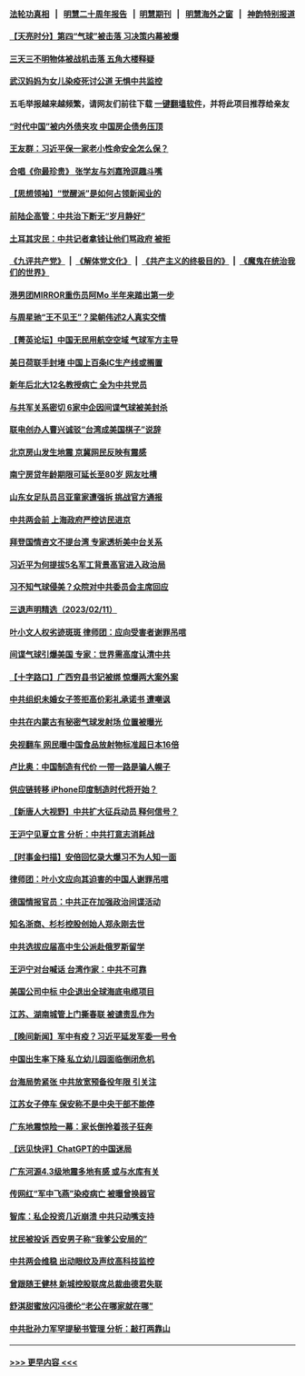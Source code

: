 #### [法轮功真相](https://github.com/gfw-breaker/truth/blob/master/README.md?t=0) &nbsp;&nbsp;|&nbsp;&nbsp; [明慧二十周年报告](https://github.com/gfw-breaker/mh-reports/blob/master/README.md?t=0) &nbsp;&nbsp;|&nbsp;&nbsp;[明慧期刊](https://github.com/gfw-breaker/mh-qikan) &nbsp;&nbsp;|&nbsp;&nbsp; [明慧海外之窗](https://github.com/gfw-breaker/mh-news/blob/master/README.md?t=0) &nbsp;&nbsp;|&nbsp;&nbsp; [神韵特别报道](https://github.com/gfw-breaker/mh-news/blob/master/shenyun.md?t=0)
#### [【天亮时分】第四“气球”被击落 习决策内幕被爆](../pages/nsc413/n13928361.md?t=02131244) 
#### [三天三不明物体被战机击落 五角大楼释疑](../pages/nsc413/n13928450.md?t=02131244) 
#### [武汉妈妈为女儿染疫死讨公道 无惧中共监控](../pages/nsc413/n13928366.md?t=02131244) 
#### 五毛举报越来越频繁，请网友们前往下载 [一键翻墙软件](https://github.com/gfw-breaker/ssr-accounts)，并将此项目推荐给亲友
#### [“时代中国”被内外债夹攻 中国房企债务压顶](../pages/nsc413/n13928337.md?t=02131244) 
#### [王友群：习近平保一家老小性命安全怎么保？](../pages/nsc413/n13928422.md?t=02131244) 
#### [合唱《你最珍贵》 张学友与刘嘉玲逗趣斗嘴](../pages/nsc413/n13928371.md?t=02131244) 
#### [【思想领袖】“觉醒派”是如何占领新闻业的](../pages/nsc413/n13895817.md?t=02131244) 
#### [前陆企高管：中共治下断无“岁月静好”](../pages/nsc413/n13927278.md?t=02131244) 
#### [土耳其灾民：中共记者拿钱让他们骂政府 被拒](../pages/nsc413/n13928297.md?t=02131244) 
#### [《九评共产党》](https://github.com/begood0513/9ping.md/blob/master/README.md) &nbsp;|&nbsp; [《解体党文化》](../../../../jtdwh.md/blob/master/README.md)  &nbsp;|&nbsp; [《共产主义的终极目的》](../../../../gczydzjmd.md/blob/master/README.md) &nbsp;|&nbsp; [《魔鬼在统治我们的世界》](../../../../mgztzwmdsj.md/blob/master/README.md) 
#### [港男团MIRROR重伤员阿Mo 半年来踏出第一步](../pages/nsc413/n13928352.md?t=02131244) 
#### [与周星驰“王不见王”？梁朝伟述2人真实交情](../pages/nsc413/n13928300.md?t=02131244) 
#### [【菁英论坛】中国无民用航空空域 气球军方主导](../pages/nsc413/n13928356.md?t=02131244) 
#### [美日荷联手封堵 中国上百条IC生产线或搁置](../pages/nsc413/n13928285.md?t=02131244) 
#### [新年后北大12名教授病亡 全为中共党员](../pages/nsc413/n13928257.md?t=02131244) 
#### [与共军关系密切 6家中企因间谍气球被美封杀](../pages/nsc413/n13928239.md?t=02131244) 
#### [联电创办人曹兴诚驳“台湾成美国棋子”说辞](../pages/nsc413/n13927522.md?t=02131244) 
#### [北京房山发生地震 京冀网民反映有震感](../pages/nsc413/n13928086.md?t=02131244) 
#### [南宁房贷年龄期限可延长至80岁 网友吐槽](../pages/nsc413/n13928048.md?t=02131244) 
#### [山东女足队员吕亚童家遭强拆 挑战官方通报](../pages/nsc413/n13927831.md?t=02131244) 
#### [中共两会前 上海政府严控访民进京](../pages/nsc413/n13927943.md?t=02131244) 
#### [拜登国情咨文不提台湾 专家透析美中台关系](../pages/nsc413/n13927242.md?t=02131244) 
#### [习近平为何提拔5名军工背景高官进入政治局](../pages/nsc413/n13927761.md?t=02131244) 
#### [习不知气球侵美？众院对中共委员会主席回应](../pages/nsc413/n13927842.md?t=02131244) 
#### [三退声明精选（2023/02/11）](../pages/nsc413/n13927882.md?t=02131244) 
#### [叶小文人权劣迹斑斑 律师团：应向受害者谢罪吊唁](../pages/nsc413/n13927745.md?t=02131244) 
#### [间谍气球引爆美国 专家：世界需高度认清中共](../pages/nsc413/n13927236.md?t=02131244) 
#### [【十字路口】广西穷县书记被绑 惊爆两大案外案](../pages/nsc413/n13927637.md?t=02131244) 
#### [中共组织未婚女子签拒高价彩礼承诺书 遭嘲讽](../pages/nsc413/n13927764.md?t=02131244) 
#### [中共在内蒙古有秘密气球发射场 位置被曝光](../pages/nsc413/n13927759.md?t=02131244) 
#### [央视翻车 网民曝中国食品放射物标准超日本16倍](../pages/nsc413/n13927753.md?t=02131244) 
#### [卢比奥：中国制造有代价 一带一路是骗人幌子](../pages/nsc413/n13927248.md?t=02131244) 
#### [供应链转移 iPhone印度制造时代将开始？](../pages/nsc413/n13927744.md?t=02131244) 
#### [【新唐人大视野】中共扩大征兵动员 释何信号？](../pages/nsc413/n13927703.md?t=02131244) 
#### [王沪宁见夏立言 分析：中共打意志消耗战](../pages/nsc413/n13927736.md?t=02131244) 
#### [【时事金扫描】安倍回忆录大爆习不为人知一面](../pages/nsc413/n13927692.md?t=02131244) 
#### [律师团：叶小文应向其迫害的中国人谢罪吊唁](../pages/nsc413/n13927709.md?t=02131244) 
#### [德国情报官员：中共正在加强政治间谍活动](../pages/nsc413/n13927691.md?t=02131244) 
#### [知名浙商、杉杉控股创始人郑永刚去世](../pages/nsc413/n13927615.md?t=02131244) 
#### [中共选拔应届高中生公派赴俄罗斯留学](../pages/nsc413/n13927621.md?t=02131244) 
#### [王沪宁对台喊话 台湾作家：中共不可靠](../pages/nsc413/n13927608.md?t=02131244) 
#### [美国公司中标 中企退出全球海底电缆项目](../pages/nsc413/n13927249.md?t=02131244) 
#### [江苏、湖南城管上门撕春联 被谴责乱作为](../pages/nsc413/n13927434.md?t=02131244) 
#### [【晚间新闻】军中有疫？习近平延发军委一号令](../pages/nsc413/n13927601.md?t=02131244) 
#### [中国出生率下降 私立幼儿园面临倒闭危机](../pages/nsc413/n13927572.md?t=02131244) 
#### [台海局势紧张 中共放宽预备役年限 引关注](../pages/nsc413/n13927559.md?t=02131244) 
#### [江苏女子停车 保安称不是中央干部不能停](../pages/nsc413/n13927527.md?t=02131244) 
#### [广东地震惊险一幕：家长倒拎着孩子狂奔](../pages/nsc413/n13927511.md?t=02131244) 
#### [【远见快评】ChatGPT的中国迷局](../pages/nsc413/n13927305.md?t=02131244) 
#### [广东河源4.3级地震多地有感 或与水库有关](../pages/nsc413/n13927409.md?t=02131244) 
#### [传网红“军中飞燕”染疫病亡 被曝曾换器官](../pages/nsc413/n13927460.md?t=02131244) 
#### [智库：私企投资几近崩溃 中共只动嘴支持](../pages/nsc413/n13927290.md?t=02131244) 
#### [扰民被投诉 西安男子称“我爹公安局的”](../pages/nsc413/n13927394.md?t=02131244) 
#### [中共两会维稳 出动眼纹及声纹高科技监控](../pages/nsc413/n13927406.md?t=02131244) 
#### [曾跟随王健林 新城控股联席总裁曲德君失联](../pages/nsc413/n13927379.md?t=02131244) 
#### [舒淇甜蜜放闪冯德伦“老公在哪家就在哪”](../pages/nsc413/n13927303.md?t=02131244) 
#### [中共批孙力军罕提秘书管理 分析：敲打两靠山](../pages/nsc413/n13927346.md?t=02131244) 

----
#### [ >>> 更早内容 <<< ](../indexes/nsc413-earlier.md)
